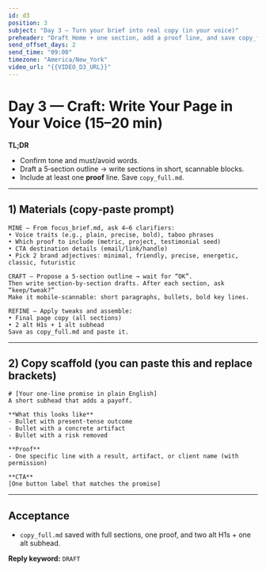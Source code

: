 ```yaml
---
id: d3
position: 3
subject: "Day 3 — Turn your brief into real copy (in your voice)"
preheader: "Draft Home + one section, add a proof line, and save copy_full.md."
send_offset_days: 2
send_time: "09:00"
timezone: "America/New_York"
video_url: "{{VIDEO_D3_URL}}"
---
```


# Day 3 — Craft: Write Your Page in Your Voice (15–20 min)

**TL;DR**
- Confirm tone and must/avoid words.
- Draft a 5‑section outline → write sections in short, scannable blocks.
- Include at least one **proof** line. Save `copy_full.md`.

---

## 1) Materials (copy‑paste prompt)

```
MINE — From focus_brief.md, ask 4–6 clarifiers:
• Voice traits (e.g., plain, precise, bold), taboo phrases
• Which proof to include (metric, project, testimonial seed)
• CTA destination details (email/link/handle)
• Pick 2 brand adjectives: minimal, friendly, precise, energetic, classic, futuristic

CRAFT — Propose a 5-section outline → wait for “OK”.
Then write section-by-section drafts. After each section, ask “keep/tweak?”
Make it mobile-scannable: short paragraphs, bullets, bold key lines.

REFINE — Apply tweaks and assemble:
• Final page copy (all sections)
• 2 alt H1s + 1 alt subhead
Save as copy_full.md and paste it.
```

---

## 2) Copy scaffold (you can paste this and replace brackets)

```
# [Your one‑line promise in plain English]
A short subhead that adds a payoff.

**What this looks like**  
- Bullet with present‑tense outcome  
- Bullet with a concrete artifact  
- Bullet with a risk removed

**Proof**  
- One specific line with a result, artifact, or client name (with permission)

**CTA**  
[One button label that matches the promise]
```

---

## Acceptance

- `copy_full.md` saved with full sections, one proof, and two alt H1s + one alt subhead.

**Reply keyword:** `DRAFT`
